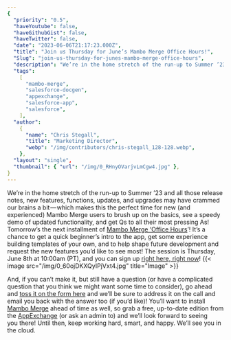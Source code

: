 ```yaml
---
{
  "priority": "0.5",
  "haveYoutube": false,
  "haveGithubGist": false,
  "haveTwitter": false,
  "date": "2023-06-06T21:17:23.000Z",
  "title": "Join us Thursday for June’s Mambo Merge Office Hours!",
  "Slug": "join-us-thursday-for-junes-mambo-merge-office-hours",
  "description": "We’re in the home stretch of the run-up to Summer ’23 and all those release notes, new features, functions, updates, and upgrades...",
  "tags":
    [
      "mambo-merge",
      "salesforce-docgen",
      "appexchange",
      "salesforce-app",
      "salesforce",
    ],
  "author":
    {
      "name": "Chris Stegall",
      "title": "Marketing Director",
      "webp": "/img/contributors/chris-stegall_128-128.webp",
    },
  "layout": "single",
  "thumbnail": { "url": "/img/0_RHnyOVarjvLmCgw4.jpg" },
}
---
```


We’re in the home stretch of the run-up to Summer ’23 and all those release notes, new features, functions, updates, and upgrades may have crammed our brains a bit — which makes this the perfect time for new (and experienced) Mambo Merge users to brush up on the basics, see a speedy demo of updated functionality, and get Qs to all their most pressing As! Tomorrow’s the next installment of [Mambo Merge ‘Office Hours](https://cloud.news.mambomerge.app/officehours)’!
It’s a chance to get a quick beginner’s intro to the app, get some experience building templates of your own, and to help shape future development and request the new features you’d like to see most!
The session is Thursday, June 8th at 10:00am (PT), and you can sign up [right here, right now](https://cloud.news.mambomerge.app/officehours)!
{{< image src="/img/0_60ojDKXQyIPjVxt4.jpg" title="Image" >}}

And, if you can’t make it, but still have a question (or have a complicated question that you think we might want some time to consider), go ahead and [toss it on the form here](https://forms.gle/xhg2uwkCjk5zmN1ZA) and we’ll be sure to address it on the call and email you back with the answer too (if you’d like)!
You’ll want to install [Mambo Merge](https://appexchange.salesforce.com/appxListingDetail?listingId=a0N3u00000MBinOEAT) ahead of time as well, so grab a free, up-to-date edition from the [AppExchange](https://appexchange.salesforce.com/appxListingDetail?listingId=a0N3u00000MBinOEAT) (or ask an admin to) and we’ll look forward to seeing you there!
Until then, keep working hard, smart, and happy. We’ll see you in the cloud.
